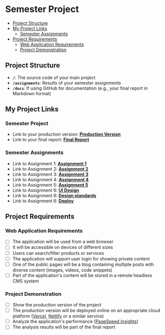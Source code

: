 # Semester Project <!-- omit in toc -->

- [Project Structure](#project-structure)
- [My Project Links](#my-project-links)
  <!-- - [Semester Project](#semester-project) -->
  - [Semester Assignments](#semester-assignments)
- [Project Requirements](#project-requirements)
  - [Web Application Requirements](#web-application-requirements)
  - [Project Demonstration](#project-demonstration)

## Project Structure

- **`/`**: The source code of your main project
- **`/assignments`**: Results of your semester assignments
- **`/docs`**: If using GitHub for documentation (e.g., your final report in Markdown format)

## My Project Links


### Semester Project

- Link to your production version: [**Production Version**](https://flavor-fuse.vercel.app/)
- Link to your final report: [**Final Report**](https://www.notion.so/FlavorFuse-1c868e1e8fb28011b572da7efe2440c4)


### Semester Assignments

- Link to Assignment 1: [**Assignment 1**](https://github.com/gbonic/HCI-2024-25/blob/main/assignments/01-assignment/figma-recording.mp4) <!-- Replace with actual URL -->
- Link to Assignment 2: [**Assignment 2**](https://github.com/gbonic/HCI-2024-25/blob/main/assignments/02-assignment/user-persone-sitemap.pdf) <!-- Replace with actual URL -->
- Link to Assignment 3: [**Assignment 3**](https://hci-2024-25.vercel.app/)
- Link to Assignment 4: [**Assignment 4**](https://github.com/gbonic/HCI-2024-25/blob/main/assignments/04-assignment)
- Link to Assignment 5: [**Assignment 5**](https://hci-2024-25-05-task.vercel.app/blog)
- Link to Assignment 6: [**UI Design**](https://github.com/gbonic/HCI-2024-25/blob/main/assignments/06-assignment/UI-v1.pdf)
- Link to Assignment 6: [**Design standards**](https://github.com/gbonic/HCI-2024-25/blob/main/assignments/06-assignment/design-standards.png)
- Link to Assignment 6: [**Deploy**](https://flavorfuse-8tro.vercel.app/)

<!-- Add more assignments as necessary -->

## Project Requirements

### Web Application Requirements

- [ ] The application will be used from a web browser
- [ ] It will be accessible on devices of different sizes
- [ ] Users can search/filter products or services
- [ ] The application will support user login for showing private content
- [ ] One of the public pages will be a blog containing multiple posts with diverse content (images, videos, code snippets)
- [ ] Part of the application's content will be stored in a remote headless CMS system

### Project Demonstration

- [ ] Show the production version of the project
- [ ] The production version will be deployed online on an appropriate cloud platform ([Vercel](https://vercel.com), [Netlify](https://www.netlify.com/) or a similar service)
- [ ] Analyze the application's performance ([PageSpeed Insights](https://pagespeed.web.dev/))
- [ ] The analysis results will be part of the final report

